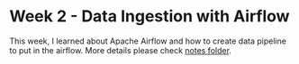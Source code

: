 # Week 2 - Data Ingestion with Airflow

This week, I learned about Apache Airflow and how to create data pipeline to put in the airflow. More details please check [notes folder]("./notes").
